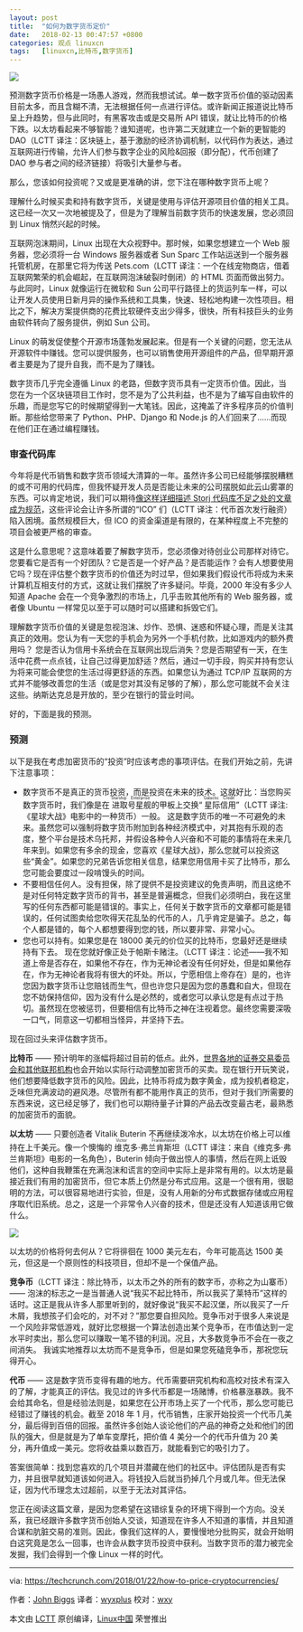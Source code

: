 ```yaml
---
layout: post
title:	"如何为数字货币定价"
date:	2018-02-13 00:47:57 +0800 
categories:	观点 linuxcn 
tags:	[linuxcn,比特币,数字货币]
---
```



![](/Asserts/Images//attachment/album/201802/13/004800a4z6vmd529jbjmmy.jpg)


预测数字货币价格是一场愚人游戏，然而我想试试。单一数字货币价值的驱动因素目前太多，而且含糊不清，无法根据任何一点进行评估。或许新闻正报道说比特币呈上升趋势，但与此同时，有黑客攻击或是交易所 API 错误，就让比特币的价格下跌。以太坊看起来不够智能？谁知道呢，也许第二天就建立一个新的更智能的 DAO（LCTT 译注：区块链上，基于激励的经济协调机制，以代码作为表达，通过互联网进行传输，允许人们参与数字企业的风险&回报（即分配），代币创建了 DAO 参与者之间的经济链接）将吸引大量参与者。


那么，您该如何投资呢？又或是更准确的讲，您下注在哪种数字货币上呢？


理解什么时候买卖和持有数字货币，关键是使用与评估开源项目价值的相关工具。这已经一次又一次地被提及了，但是为了理解当前数字货币的快速发展，您必须回到 Linux 悄然兴起的时候。


互联网泡沫期间，Linux 出现在大众视野中。那时候，如果您想建立一个 Web 服务器，您必须将一台 Windows 服务器或者 Sun Sparc 工作站运送到一个服务器托管机房，在那里它将为传送 Pets.com（LCTT 译注：一个在线宠物商店，借着互联网繁荣的机会崛起，在互联网泡沫破裂时倒闭）的 HTML 页面而做出努力。与此同时，Linux 就像运行在微软和 Sun 公司平行路径上的货运列车一样，可以让开发人员使用日新月异的操作系统和工具集，快速、轻松地构建一次性项目。相比之下，解决方案提供商的花费比软硬件支出少得多，很快，所有科技巨头的业务由软件转向了服务提供，例如 Sun 公司。


Linux 的萌发促使整个开源市场蓬勃发展起来。但是有一个关键的问题，您无法从开源软件中赚钱。您可以提供服务，也可以销售使用开源组件的产品，但早期开源者主要是为了提升自我，而不是为了赚钱。


数字货币几乎完全遵循 Linux 的老路，但数字货币具有一定货币价值。因此，当您在为一个区块链项目工作时，您不是为了公共利益，也不是为了编写自由软件的乐趣，而是您写它的时候期望得到一大笔钱。因此，这掩盖了许多程序员的价值判断。那些给您带来了 Python、PHP、Django 和 Node.js 的人们回来了……而现在他们正在通过编程赚钱。


### 审查代码库


今年将是代币销售和数字货币领域大清算的一年。虽然许多公司已经能够摆脱糟糕的或不可用的代码库，但我怀疑开发人员是否能让未来的公司摆脱如此云山雾罩的东西。可以肯定地说，我们可以期待[像这样详细描述 Storj 代码库不足之处的文章成为规范](https://shitcoin.com/storj-not-a-dropbox-killer-1a9f27983d70)，这些评论会让许多所谓的“ICO” 们（LCTT 译注：代币首次发行融资）陷入困境。虽然规模巨大，但 ICO 的资金渠道是有限的，在某种程度上不完整的项目会被更严格的审查。


这是什么意思呢？这意味着要了解数字货币，您必须像对待创业公司那样对待它。您要看它是否有一个好团队？它是否是一个好产品？是否能运作？会有人想要使用它吗？现在评估整个数字货币的价值还为时过早，但如果我们假设代币将成为未来计算机互相支付的方式，这就让我们摆脱了许多疑问。毕竟，2000 年没有多少人知道 Apache 会在一个竞争激烈的市场上，几乎击败其他所有的 Web 服务器，或者像 Ubuntu 一样常见以至于可以随时可以搭建和拆毁它们。


理解数字货币价值的关键是忽视泡沫、炒作、恐惧、迷惑和怀疑心理，而是关注其真正的效用。您认为有一天您的手机会为另外一个手机付款，比如游戏内的额外费用吗？ 您是否认为信用卡系统会在互联网出现后消失？您是否期望有一天，在生活中花费一点点钱，让自己过得更加舒适？然后，通过一切手段，购买并持有您认为将来可能会使您的生活过得更舒适的东西。如果您认为通过 TCP/IP 互联网的方式并不能够改善您的生活（或是您对其没有足够的了解），那么您可能就不会关注这些。纳斯达克总是开放的，至少在银行的营业时间。


好的，下面是我的预测。


### 预测


以下是我在考虑加密货币的“投资”时应该考虑的事项评估。在我们开始之前，先讲下注意事项：


* 数字货币不是真正的货币投资，而是投资在未来的技术。这就好比：当您购买数字货币时，我们像是在<ruby> 进取号星舰 <rt>  Starship Enterprise </rt></ruby>的甲板上交换“<ruby> 星际信用 <rt>  Galactic Credit </rt></ruby>”（LCTT 译注:《星球大战》电影中的一种货币）一般。 这是数字货币的唯一不可避免的未来。虽然您可以强制将数字货币附加到各种经济模式中，对其抱有乐观的态度，整个平台是技术乌托邦，并假设各种令人兴奋和不可能的事情将在未来几年来到。如果您有多余的现金，您喜欢《星球大战》，那么您就可以投资这些“黄金”。如果您的兄弟告诉您相关信息，结果您用信用卡买了比特币，那么您可能会要度过一段啃馒头的时间。
* 不要相信任何人。没有担保，除了提供不是投资建议的免责声明，而且这绝不是对任何特定数字货币的背书，甚至是普遍概念，但我们必须明白，我在这里写的任何东西都可能是错误的。事实上，任何关于数字货币的文章都可能是错误的，任何试图卖给您吹得天花乱坠的代币的人，几乎肯定是骗子。总之，每个人都是错的，每个人都想要得到您的钱，所以要非常、非常小心。
* 您也可以持有。如果您是在 18000 美元的价位买的比特币，您最好还是继续持有下去。 现在您就好像正处于帕斯卡赌注。（LCTT 译注：论述——我不知道上帝是否存在，如果他不存在，作为无神论者没有任何好处，但是如果他存在，作为无神论者我将有很大的坏处。所以，宁愿相信上帝存在）是的，也许您因为数字货币让您赔钱而生气，但也许您只是因为您的愚蠢和自大，但现在您不妨保持信仰，因为没有什么是必然的，或者您可以承认您是有点过于热切。虽然现在您被惩罚，但要相信有比特币之神在注视着您。最终您需要深吸一口气，同意这一切都相当怪异，并坚持下去。


现在回过头来评估数字货币。


**比特币** —— 预计明年的涨幅将超过目前的低点。此外，[世界各地的证券交易委员会和其他联邦机构](http://www.businessinsider.com/bitcoin-price-cryptocurrency-warning-from-sec-cftc-2018-1)也会开始以实际行动调整加密货币的买卖。现在银行开玩笑说，他们想要降低数字货币的风险。因此，比特币将成为数字黄金，成为投机者稳定，乏味但充满波动的避风港。尽管所有都不能用作真正的货币，但对于我们所需要的东西来说，这已经足够了，我们也可以期待量子计算的产品去改变最古老，最熟悉的加密货币的面貌。


**以太坊** —— 只要创造者 Vitalik Buterin 不再继续泼冷水，以太坊在价格上可以维持在上千美元。像一个懊悔的<ruby> 维克多·弗兰肯斯坦 <rt>  Victor Frankenstein </rt></ruby>（LCTT 译注：来自《维克多·弗兰肯斯坦》电影的一名角色），Buterin 倾向于做出惊人的事情，然后在网上诋毁他们，这种自我鞭策在充满泡沫和谎言的空间中实际上是非常有用的。以太坊是最接近我们有用的加密货币，但它本质上仍然是分布式应用。这是一个很有用，很聪明的方法，可以很容易地进行实验，但是，没有人用新的分布式数据存储或应用程序取代旧系统。总之，这是一个非常令人兴奋的技术，但是还没有人知道该用它做什么。


![](/Asserts/Images//attachment/album/201802/13/004803w1bfmgzggyng12np.png)


以太坊的价格将何去何从？它将徘徊在 1000 美元左右，今年可能高达 1500 美元，但这是一个原则性的科技项目，但却不是一个保值产品。


**竞争币**（LCTT 译注：除比特币，以太币之外的所有的数字币，亦称之为山寨币） —— 泡沫的标志之一是当普通人说“我买不起比特币，所以我买了莱特币”这样的话时。这正是我从许多人那里听到的，就好像说“我买不起汉堡，所以我买了一斤木屑，我想孩子们会吃的，对不对？”那您要自担风险。竞争币对于很多人来说是一个风险非常低游戏，就好比您根据一个算法创造出某个竞争币，在市值达到一定水平时卖出，那么您可以赚取一笔不错的利润。况且，大多数竞争币不会在一夜之间消失。 我诚实地推荐以太坊而不是竞争币，但是如果您死磕竞争币，那祝您玩得开心。


**代币** —— 这是数字货币变得有趣的地方。代币需要研究机构和高校对技术有深入的了解，才能真正的评估。我见过的许多代币都是一场赌博，价格暴涨暴跌。我不会给其命名，但是经验法则是，如果您在公开市场上买了一个代币，那么您可能已经错过了赚钱的机会。截至 2018 年 1 月，代币销售，庄家开始投资一个代币几美分，最后得到百倍的回报。虽然许多创始人谈论他们的产品的神奇之处和他们的团队的强大，但是就是为了单车变摩托，把价值 4 美分一个的代币升值为 20 美分，再升值成一美元。您将收益乘以数百万，就能看到它的吸引力了。


答案很简单：找到您喜欢的几个项目并潜藏在他们的社区中。评估团队是否有实力，并且很早就知道该如何进入。将钱投入后就当扔掉几个月或几年。但无法保证，因为代币理念太过超前，以至于无法对其评估。


您正在阅读这篇文章，是因为您希望在这错综复杂的环境下得到一个方向。没关系，我已经跟许多数字货币创始人交谈，知道现在许多人不知道的事情，并且知道合谋和肮脏交易的准则。因此，像我们这样的人，要慢慢地分批购买，就会开始明白这究竟是怎么一回事，也许会从数字货币投资中获利。当数字货币的潜力被完全发掘，我们会得到一个像 Linux 一样的时代。




---


via: <https://techcrunch.com/2018/01/22/how-to-price-cryptocurrencies/>


作者：[John Biggs](https://techcrunch.com/author/john-biggs/) 译者：[wyxplus](https://github.com/wyxplus) 校对：[wxy](https://github.com/wxy)


本文由 [LCTT](https://github.com/LCTT/TranslateProject) 原创编译，[Linux中国](https://linux.cn/) 荣誉推出
